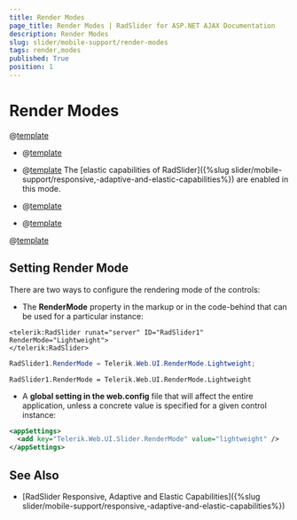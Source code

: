 ```yaml
---
title: Render Modes
page_title: Render Modes | RadSlider for ASP.NET AJAX Documentation
description: Render Modes
slug: slider/mobile-support/render-modes
tags: render,modes
published: True
position: 1
---
```


# Render Modes

@[template](/_templates/common/render-mode.md#intro-all "control: RadSlider, version: Q2 2014")

* @[template](/_templates/common/render-mode.md#classic-desc)

* @[template](/_templates/common/render-mode.md#lightweight-desc) The [elastic capabilities of RadSlider]({%slug slider/mobile-support/responsive,-adaptive-and-elastic-capabilities%}) are enabled in this mode.

* @[template](/_templates/common/render-mode.md#mobile-desc)

* @[template](/_templates/common/render-mode.md#auto-desc)

@[template](/_templates/common/render-mode.md#do-not-mix-modes-all "control: RadSlider")

## Setting Render Mode

There are two ways to configure the rendering mode of the controls:

* The **RenderMode** property in the markup or in the code-behind that can be used for a particular instance:

````ASP.NET
<telerik:RadSlider runat="server" ID="RadSlider1" RenderMode="Lightweight">
</telerik:RadSlider>
````


````C#
RadSlider1.RenderMode = Telerik.Web.UI.RenderMode.Lightweight;
````
````VB
RadSlider1.RenderMode = Telerik.Web.UI.RenderMode.Lightweight
````	

* A **global setting in the web.config** file that will affect the entire application, unless a concrete value is specified for a given control instance:

````XML
<appSettings>
  <add key="Telerik.Web.UI.Slider.RenderMode" value="lightweight" />
</appSettings>
````

## See Also

 * [RadSlider Responsive, Adaptive and Elastic Capabilities]({%slug slider/mobile-support/responsive,-adaptive-and-elastic-capabilities%})
